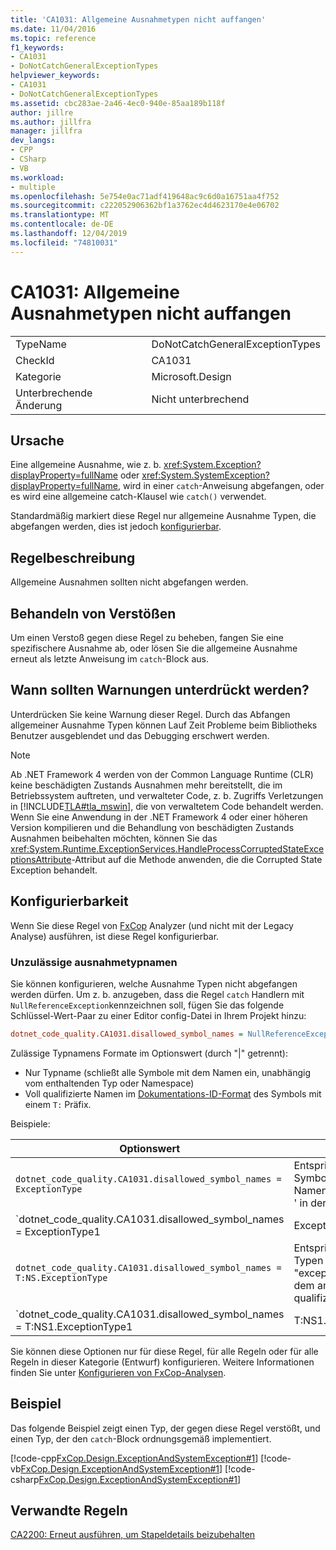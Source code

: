 ```yaml
---
title: 'CA1031: Allgemeine Ausnahmetypen nicht auffangen'
ms.date: 11/04/2016
ms.topic: reference
f1_keywords:
- CA1031
- DoNotCatchGeneralExceptionTypes
helpviewer_keywords:
- CA1031
- DoNotCatchGeneralExceptionTypes
ms.assetid: cbc283ae-2a46-4ec0-940e-85aa189b118f
author: jillre
ms.author: jillfra
manager: jillfra
dev_langs:
- CPP
- CSharp
- VB
ms.workload:
- multiple
ms.openlocfilehash: 5e754e0ac71adf419648ac9c6d0a16751aa4f752
ms.sourcegitcommit: c222052906362bf1a3762ec4d4623170e4e06702
ms.translationtype: MT
ms.contentlocale: de-DE
ms.lasthandoff: 12/04/2019
ms.locfileid: "74810031"
---
```

# <a name="ca1031-do-not-catch-general-exception-types"></a>CA1031: Allgemeine Ausnahmetypen nicht auffangen

|||
|-|-|
|TypeName|DoNotCatchGeneralExceptionTypes|
|CheckId|CA1031|
|Kategorie|Microsoft.Design|
|Unterbrechende Änderung|Nicht unterbrechend|

## <a name="cause"></a>Ursache
Eine allgemeine Ausnahme, wie z. b. <xref:System.Exception?displayProperty=fullName> oder <xref:System.SystemException?displayProperty=fullName>, wird in einer `catch`-Anweisung abgefangen, oder es wird eine allgemeine catch-Klausel wie `catch()` verwendet.

Standardmäßig markiert diese Regel nur allgemeine Ausnahme Typen, die abgefangen werden, dies ist jedoch [konfigurierbar](#configurability).

## <a name="rule-description"></a>Regelbeschreibung
Allgemeine Ausnahmen sollten nicht abgefangen werden.

## <a name="how-to-fix-violations"></a>Behandeln von Verstößen
Um einen Verstoß gegen diese Regel zu beheben, fangen Sie eine spezifischere Ausnahme ab, oder lösen Sie die allgemeine Ausnahme erneut als letzte Anweisung im `catch`-Block aus.

## <a name="when-to-suppress-warnings"></a>Wann sollten Warnungen unterdrückt werden?
Unterdrücken Sie keine Warnung dieser Regel. Durch das Abfangen allgemeiner Ausnahme Typen können Lauf Zeit Probleme beim Bibliotheks Benutzer ausgeblendet und das Debugging erschwert werden.

> [!NOTE]
> Ab .NET Framework 4 werden von der Common Language Runtime (CLR) keine beschädigten Zustands Ausnahmen mehr bereitstellt, die im Betriebssystem auftreten, und verwalteter Code, z. b. Zugriffs Verletzungen in [!INCLUDE[TLA#tla_mswin](../code-quality/includes/tlasharptla_mswin_md.md)], die von verwaltetem Code behandelt werden. Wenn Sie eine Anwendung in der .NET Framework 4 oder einer höheren Version kompilieren und die Behandlung von beschädigten Zustands Ausnahmen beibehalten möchten, können Sie das <xref:System.Runtime.ExceptionServices.HandleProcessCorruptedStateExceptionsAttribute>-Attribut auf die Methode anwenden, die die Corrupted State Exception behandelt.

## <a name="configurability"></a>Konfigurierbarkeit

Wenn Sie diese Regel von [FxCop](install-fxcop-analyzers.md) Analyzer (und nicht mit der Legacy Analyse) ausführen, ist diese Regel konfigurierbar.

### <a name="disallowed-exception-type-names"></a>Unzulässige ausnahmetypnamen

Sie können konfigurieren, welche Ausnahme Typen nicht abgefangen werden dürfen. Um z. b. anzugeben, dass die Regel `catch` Handlern mit `NullReferenceException`kennzeichnen soll, fügen Sie das folgende Schlüssel-Wert-Paar zu einer Editor config-Datei in Ihrem Projekt hinzu:

```ini
dotnet_code_quality.CA1031.disallowed_symbol_names = NullReferenceException
```

Zulässige Typnamens Formate im Optionswert (durch "|" getrennt):
  - Nur Typname (schließt alle Symbole mit dem Namen ein, unabhängig vom enthaltenden Typ oder Namespace)
  - Voll qualifizierte Namen im [Dokumentations-ID-Format](https://github.com/dotnet/csharplang/blob/master/spec/documentation-comments.md#id-string-format) des Symbols mit einem `T:` Präfix.

Beispiele:

| Optionswert | Summary |
| --- | --- |
|`dotnet_code_quality.CA1031.disallowed_symbol_names = ExceptionType` | Entspricht allen Symbolen mit dem Namen ' exceptionType ' in der Kompilierung.
|`dotnet_code_quality.CA1031.disallowed_symbol_names = ExceptionType1|ExceptionType2` | Entspricht allen Symbolen mit dem Namen "ExceptionType1" oder "ExceptionType2" in der Kompilierung.
|`dotnet_code_quality.CA1031.disallowed_symbol_names = T:NS.ExceptionType` | Entspricht bestimmten Typen mit dem Namen "exceptionType" mit dem angegebenen voll qualifizierten Namen.
|`dotnet_code_quality.CA1031.disallowed_symbol_names = T:NS1.ExceptionType1|T:NS1.ExceptionType2` | Entspricht den Typen "ExceptionType1" und "ExceptionType2" mit den entsprechenden voll qualifizierten Namen.

Sie können diese Optionen nur für diese Regel, für alle Regeln oder für alle Regeln in dieser Kategorie (Entwurf) konfigurieren. Weitere Informationen finden Sie unter [Konfigurieren von FxCop-Analysen](configure-fxcop-analyzers.md).

## <a name="example"></a>Beispiel
Das folgende Beispiel zeigt einen Typ, der gegen diese Regel verstößt, und einen Typ, der den `catch`-Block ordnungsgemäß implementiert.

[!code-cpp[FxCop.Design.ExceptionAndSystemException#1](../code-quality/codesnippet/CPP/ca1031-do-not-catch-general-exception-types_1.cpp)]
[!code-vb[FxCop.Design.ExceptionAndSystemException#1](../code-quality/codesnippet/VisualBasic/ca1031-do-not-catch-general-exception-types_1.vb)]
[!code-csharp[FxCop.Design.ExceptionAndSystemException#1](../code-quality/codesnippet/CSharp/ca1031-do-not-catch-general-exception-types_1.cs)]

## <a name="related-rules"></a>Verwandte Regeln
[CA2200: Erneut ausführen, um Stapeldetails beizubehalten](../code-quality/ca2200.md)
